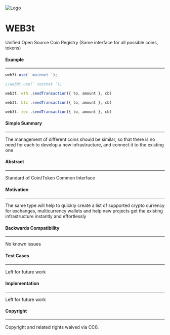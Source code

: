 
![Logo](http://res.cloudinary.com/nixar-work/image/upload/v1534729062/Screen_Shot_2018-08-20_at_04.36.54.png)

# WEB3t

Unified Open Source Coin Registry (Same interface for all possible coins, tokens)

#### Example
----

```Javascript 
web3t.use(` mainnet `);  

//web3t.use(` testnet `);

web3t. eth .sendTransaction({ to, amount }, cb)

web3t. btc .sendTransaction({ to, amount }, cb)

web3t. zec .sendTransaction({ to, amount }, cb)
```

#### Simple Summary
----

The management of different coins should be similar, so that there is no need for each to develop a new infrastructure, and connect it to the existing one


#### Abstract

----

Standard of Coin/Token Common Interface

#### Motivation
----

The same type will help to quickly create a list of supported crypto currency for exchanges, multicurrency wallets and help new projects get the existing infrastructure instantly and effortlessly


#### Backwards Compatibility
----

No known issues

#### Test Cases
----

Left for future work

#### Implementation
----

Left for future work

#### Copyright
----

Copyright and related rights waived via CC0.
